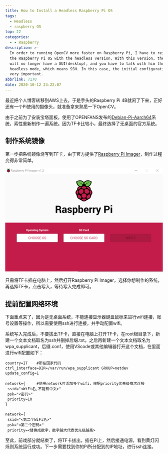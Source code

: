 ```yaml
---
title: How to Install a Headless Raspberry Pi OS
tags:
  - Headless
  - raspberry OS
top: 22
categories:
  - - Raspberry
description: >-
  In order to running OpenCV more faster on Raspberry Pi, I have to reinstall
  the Raspberry Pi OS with the headless version. With this version, the Raspberry Pi
  will no longer have a GUI(desktop), and you have to talk with him through
  headless mode, which means SSH. In this case, the initial configuration is
  very important.
abbrlink: 7170
date: 2020-10-12 23:22:07
---
```


最近把个人博客转移到AWS上去，于是手头的Raspberry Pi 4B就闲了下来，正好还有一个Pi使用的摄像头，就准备拿来熟悉一下OpenCV。

由于之前为了安装宝塔面板，使用了OPENFANS发布的[Debian-Pi-Aarch64](https://gitee.com/openfans-community/Debian-Pi-Aarch64)系统，索性重新制作一遍系统。因为TF卡比较小，最终选择了无桌面的官方系统。

## 制作系统镜像

第一步把系统镜像烧写到TF卡，由于官方提供了[Raspberry Pi Imager](https://www.raspberrypi.org/downloads/)，制作过程变得非常简单。

![Raspberry Pi Imager](https://raw.githubusercontent.com/CarloHan/pic-blog/master/pictures/raspberry%20pi%20image.png)

只需将TF卡插在电脑上，然后打开Raspberry Pi Imager，选择你想制作的系统，再选择TF卡，点击写入，等待写入完成即可。

## 提前配置网络环境

下面重点来了，因为是无桌面系统，不能连接显示器键盘鼠标来进行wifi连接，账号设置等操作，所以需要使用ssh进行连接，并手动配置wifi。

系统写入完成后，不要拔出TF卡，直接在电脑上打开TF卡，在root根目录下，新建一个文本文档取名为ssh并删掉后缀.txt。之后再新建一个文本文档取名为wpa\_supplicant，后缀.conf，使用VScode或其他编辑器打开这个文档，在里面进行wifi配置如下：

```shell
country=IT    #所在国家代码
ctrl_interface=DIR=/var/run/wpa_supplicant GROUP=netdev
update_config=1

network={     #使用network可添加多个wifi，根据priority优先级依次连接
 ssid="<WiFi名,不能有中文>" 
 psk="<密码>" 
 priority=10 
}
 
network={
 ssid="<第二个WiFi名>"
 psk="<第二个密码>" 
 priority=<替换成数字，数字越大代表优先级越高> 
```

至此，前戏部分就结束了，将TF卡拔出，插在Pi上，然后接通电源，看到黄灯闪烁则系统运行成功。下一步需要找到你的Pi所分配到的IP地址，进行ssh连接。
